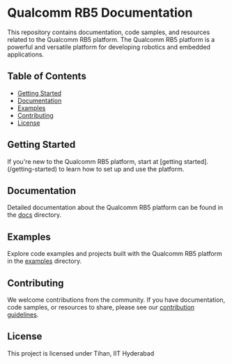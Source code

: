 
# Qualcomm RB5 Documentation

This repository contains documentation, code samples, and resources related to the Qualcomm RB5 platform. The Qualcomm RB5 platform is a powerful and versatile platform for developing robotics and embedded applications.

## Table of Contents

- [Getting Started](#getting-started)
- [Documentation](#documentation)
- [Examples](#examples)
- [Contributing](#contributing)
- [License](#license)

## Getting Started

If you're new to the Qualcomm RB5 platform, start at [getting started].(/getting-started) to learn how to set up and use the platform.

## Documentation

Detailed documentation about the Qualcomm RB5 platform can be found in the [docs](/docs) directory.

## Examples

Explore code examples and projects built with the Qualcomm RB5 platform in the [examples](/examples) directory.

## Contributing

We welcome contributions from the community. If you have documentation, code samples, or resources to share, please see our [contribution guidelines](CONTRIBUTING.md).

## License

This project is licensed under Tihan, IIT Hyderabad
